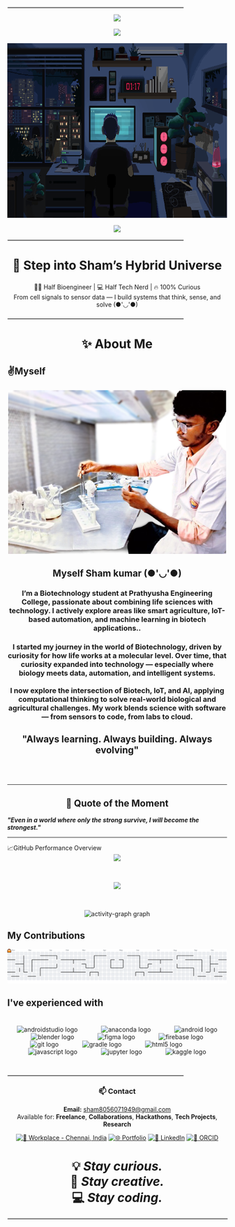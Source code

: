 <hr style="border: 1px solid #ccc; width: 80%;">
<p align="center">
  <img src="https://readme-typing-svg.demolab.com?font=DM+Serif+Text&size=50&pause=1000&color=7AA2F7&center=true&vCenter=true&width=1000&lines=Welcome!&repeat=false" />
</p>

  <p align="center">
  <img src="https://readme-typing-svg.demolab.com?font=DM+Serif+Text&size=50&pause=1000&color=7AA2F7&center=true&vCenter=true&width=1000&lines=Hi+there!+I'm+Sham+%F0%9F%91%8B&repeat=false" />
  </p>
<p align="center">
  <img height="400" src=".github/Asserts/9070324cdfc07c68d60eed0c39e77573.gif"
</p>
 <p align="center">
  <img src="https://readme-typing-svg.demolab.com?font=DM+Serif+Text&size=50&pause=1000&color=7AA2F7&center=true&vCenter=true&width=1000&lines=Biotech+Student+%7C+Tech+Researcher;Aims+great+exposure+in+Bioinformatics" />
  </p>
  
<hr style="border: 1px solid #ccc; width: 80%;">


<h1 align="center">🚀 Step into Sham’s Hybrid Universe</h1>


###

<p align="center">👨‍🔬 Half Bioengineer | 💻 Half Tech Nerd | 🔥 100% Curious<br>From cell signals to sensor data — I build systems that think, sense, and solve (●'◡'●)</p>

###

<hr style="border: 1px solid #ccc; width: 80%;">

<h1 align="center">✨ About Me</h1>

## ✌️Myself

###

<div align="center">
   <img src=".github/Asserts/WhatsApp_Image_2025-07-20_at_11.32.45_27d5e2b9-removebg-preview.png" width="500"/> 
</div>

###
<h2 align="center">  Myself Sham kumar (●'◡'●)</h2>
<h3 align="center">I’m a Biotechnology student at Prathyusha Engineering College, passionate about combining life sciences with technology. I actively explore areas like smart agriculture, IoT-based automation, and machine learning in biotech applications..</h3> 
<h3 align="center">I started my journey in the world of Biotechnology, driven by curiosity for how life works at a molecular level. Over time, that curiosity expanded into technology — especially where biology meets data, automation, and intelligent systems.<br><br>I now explore the intersection of Biotech, IoT, and AI, applying computational thinking to solve real-world biological and agricultural challenges. My work blends science with software — from sensors to code, from labs to cloud.</h3> 

###

<h2 align="center" <h3>"Always learning. Always building. Always evolving"<h3>

<p>&nbsp;&nbsp;&nbsp;&nbsp;&nbsp;</p>

###
<hr
<!-- quote-start -->



<h2 align="center">📜 Quote of the Moment</h2>

<p align="center">

<strong><em>"Even in a world where only the strong survive, I will become the strongest."</em></strong>

</p>



<!-- quote-end -->


<hr
###
<h2 align="left">📈GitHub Performance Overview</h2>
<div align="center">
  <img align=centre src="https://github-readme-stats.vercel.app/api?username=shamkumar06&hide_title=false&hide_rank=false&show_icons=true&include_all_commits=true&count_private=true&disable_animations=false&theme=tokyonight&locale=en&hide_border=false&order=1" height="200"   />
  <p>&nbsp;&nbsp;&nbsp;&nbsp;&nbsp;</p>
  <img align=centre src="https://streak-stats.demolab.com?user=shamkumar06&locale=en&mode=daily&theme=tokyonight&hide_border=false&border_radius=5&order=3" height="200"   />
  <p>&nbsp;&nbsp;&nbsp;&nbsp;&nbsp;</p>
  <img align=centre src="https://github-readme-activity-graph.vercel.app/graph?username=shamkumar06&radius=16&theme=tokyonight&area=true&order=50" height="300" alt="activity-graph graph"  />
</div>

###
<h2 align="left">My Contributions</h2>
<picture>
  <source media="(prefers-color-scheme: dark)" srcset="https://raw.githubusercontent.com/shamkumar06/shamkumar06/output/pacman-contribution-graph-dark.svg">
  <source media="(prefers-color-scheme: light)" srcset="https://raw.githubusercontent.com/shamkumar06/shamkumar06/output/pacman-contribution-graph.svg">
  <img alt="pacman contribution graph" src="https://raw.githubusercontent.com/shamkumar06/shamkumar06/output/pacman-contribution-graph.svg">
</picture>


###
<h2 align="left">I've experienced with</h2>

###
 <br clear="both">

<div align="center">
  <img src="https://cdn.jsdelivr.net/gh/devicons/devicon/icons/androidstudio/androidstudio-original.svg" height="62" alt="androidstudio logo"  />
  <img width="46" />
  <img src="https://cdn.jsdelivr.net/gh/devicons/devicon/icons/anaconda/anaconda-original.svg" height="62" alt="anaconda logo"  />
  <img width="46" />
  <img src="https://cdn.jsdelivr.net/gh/devicons/devicon/icons/android/android-original.svg" height="62" alt="android logo"  />
  <img width="46" />
  <img src="https://cdn.jsdelivr.net/gh/devicons/devicon/icons/blender/blender-original.svg" height="62" alt="blender logo"  />
  <img width="46" />
  <img src="https://cdn.jsdelivr.net/gh/devicons/devicon/icons/figma/figma-original.svg" height="62" alt="figma logo"  />
  <img width="46" />
  <img src="https://cdn.jsdelivr.net/gh/devicons/devicon/icons/firebase/firebase-plain.svg" height="62" alt="firebase logo"  />
  <img width="46" />
  <img src="https://cdn.jsdelivr.net/gh/devicons/devicon/icons/git/git-plain.svg" height="62" alt="git logo"  />
  <img width="46" />
  <img src="https://cdn.jsdelivr.net/gh/devicons/devicon/icons/gradle/gradle-original.svg" height="62" alt="gradle logo"  />
  <img width="46" />
  <img src="https://cdn.jsdelivr.net/gh/devicons/devicon/icons/html5/html5-original.svg" height="62" alt="html5 logo"  />
  <img width="46" />
  <img src="https://cdn.jsdelivr.net/gh/devicons/devicon/icons/javascript/javascript-original.svg" height="62" alt="javascript logo"  />
  <img width="46" />
  <img src="https://cdn.jsdelivr.net/gh/devicons/devicon/icons/jupyter/jupyter-original-wordmark.svg" height="62" alt="jupyter logo"  />
  <img width="46" />
  <img src="https://cdn.jsdelivr.net/gh/devicons/devicon/icons/kaggle/kaggle-original.svg" height="62" alt="kaggle logo"  />
</div>
<p>&nbsp;&nbsp;&nbsp;&nbsp;&nbsp;</p>

<hr style="border: 1px solid #ccc; width: 80%;">


<div align="center">

### 📫 Contact  
**Email:** [sham8056071949@gmail.com](mailto:sham8056071949@gmail.com)  
Available for: **Freelance**, **Collaborations**, **Hackathons**, **Tech Projects**, **Research**

[![📍 Workplace - Chennai, India](https://img.shields.io/badge/📍%20Workplace-Chennai%2C%20India-blueviolet)](https://www.google.com/maps/place/Chennai,+Tamil+Nadu/)
[![🌐 Portfolio](https://img.shields.io/badge/🌐%20Portfolio-Visit-blue)](https://shamkumar06.github.io/)
[![🔗 LinkedIn](https://img.shields.io/badge/🔗%20LinkedIn-Connect-blue?logo=linkedin)](https://www.linkedin.com/in/sham-kumar-1303b6365/)
[![🧬 ORCID](https://img.shields.io/badge/🧬%20ORCID-View-green?logo=orcid)](https://orcid.org/0009-0002-8689-5994)
</div>

###
<div align="center">

<h1>💡 <em>Stay curious.</em><br>
🎨 <em>Stay creative.</em><br>
💻 <em>Stay coding.</em></h1>

</div>

<hr style="border: 1px solid #ccc; width: 100%;">





